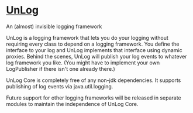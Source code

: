 [UnLog](https://github.com/unlog/unlog/wiki)
============================================

An (almost) invisible logging framework

UnLog is a logging framework that lets you do your logging without requiring every class to depend on a logging
framework.  You define the interface to your log and UnLog implements that interface using dynamic proxies.  Behind
the scenes, UnLog will publish your log events to whatever log framework you like.  (You might have to implement your
own LogPublisher if there isn't one already there.)

UnLog Core is completely free of any non-jdk dependencies.  It supports publishing of log events via java.util.logging.

Future support for other logging frameworks will be released in separate modules to maintain the independence of UnLog
 Core.
